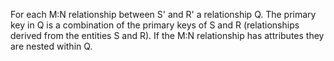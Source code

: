 For each M:N relationship between S' and R' a relationship Q.
The primary key in Q is a combination of the primary keys of S and R (relationships derived from the entities S and R).
If the M:N relationship has attributes they are nested within Q.

